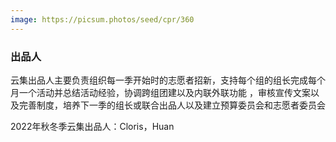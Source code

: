 ```yaml
---
image: https://picsum.photos/seed/cpr/360
---
```

### 出品人

云集出品人主要负责组织每一季开始时的志愿者招新，支持每个组的组长完成每个月一个活动并总结活动经验，协调跨组团建以及内联外联功能 ，审核宣传文案以及完善制度，培养下一季的组长或联合出品人以及建立预算委员会和志愿者委员会

2022年秋冬季云集出品人：Cloris，Huan
